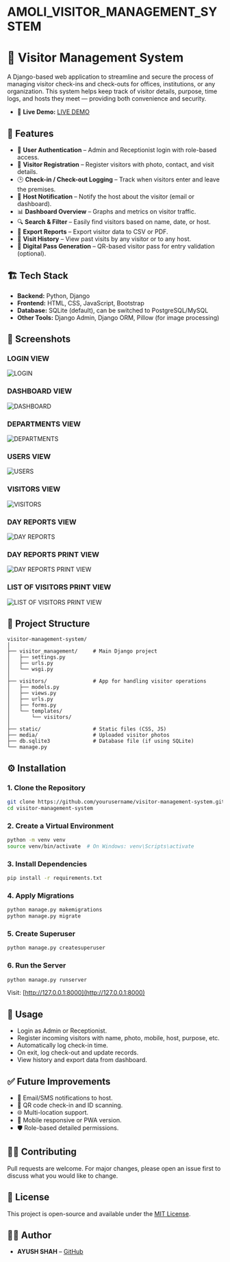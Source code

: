 # AMOLI_VISITOR_MANAGEMENT_SYSTEM

# 🛂 Visitor Management System

A Django-based web application to streamline and secure the process of managing visitor check-ins and check-outs for offices, institutions, or any organization. This system helps keep track of visitor details, purpose, time logs, and hosts they meet — providing both convenience and security.

- 🚀 **Live Demo:** [LIVE DEMO ](https://www.linkedin.com/posts/ayush-shah-937937265_python-django-webdevelopment-activity-7324707645112651777-h4DS?utm_source=share&utm_medium=member_android&rcm=ACoAAEEZo3sBIv46zKedvNHeqBoPLgtlPkCP0vw)

## 🚀 Features

* 🔐 **User Authentication** – Admin and Receptionist login with role-based access.
* 📝 **Visitor Registration** – Register visitors with photo, contact, and visit details.
* 🕒 **Check-in / Check-out Logging** – Track when visitors enter and leave the premises.
* 👥 **Host Notification** – Notify the host about the visitor (email or dashboard).
* 📊 **Dashboard Overview** – Graphs and metrics on visitor traffic.
* 🔍 **Search & Filter** – Easily find visitors based on name, date, or host.
* 📁 **Export Reports** – Export visitor data to CSV or PDF.
* 📆 **Visit History** – View past visits by any visitor or to any host.
* 🧾 **Digital Pass Generation** – QR-based visitor pass for entry validation (optional).

## 🏗️ Tech Stack

* **Backend:** Python, Django
* **Frontend:** HTML, CSS, JavaScript, Bootstrap
* **Database:** SQLite (default), can be switched to PostgreSQL/MySQL
* **Other Tools:** Django Admin, Django ORM, Pillow (for image processing)

## 📸 Screenshots

### LOGIN VIEW
![LOGIN](https://github.com/ayushshah-py/AMOLI_VISITOR_MANAGEMENT_SYSTEM/blob/main/LOGIN%20VIEW.png?raw=true)

### DASHBOARD VIEW
![DASHBOARD](https://github.com/ayushshah-py/AMOLI_VISITOR_MANAGEMENT_SYSTEM/blob/main/DASHBOARDS%20VIEW.png?raw=true)

### DEPARTMENTS VIEW
![DEPARTMENTS](https://github.com/ayushshah-py/AMOLI_VISITOR_MANAGEMENT_SYSTEM/blob/main/DEPARTMENTS%20VIEW.png?raw=true)

### USERS VIEW
![USERS](https://github.com/ayushshah-py/AMOLI_VISITOR_MANAGEMENT_SYSTEM/blob/main/LIST%20OF%20USERS.png?raw=true)

### VISITORS VIEW
![VISITORS](https://github.com/ayushshah-py/AMOLI_VISITOR_MANAGEMENT_SYSTEM/blob/main/LISTV%20OF%20VISITORS%20.png?raw=true)

### DAY REPORTS VIEW
![DAY REPORTS](https://github.com/ayushshah-py/AMOLI_VISITOR_MANAGEMENT_SYSTEM/blob/main/DAILY%20REPORTS%20VIEW.png?raw=true)

### DAY REPORTS PRINT VIEW
![DAY REPORTS PRINT VIEW](https://github.com/ayushshah-py/AMOLI_VISITOR_MANAGEMENT_SYSTEM/blob/main/DAILY%20VISITORS%20LOGS%20REPORT%20PRINT%20VIEW.png?raw=true)

### LIST OF VISITORS PRINT VIEW
![LIST OF VISITORS PRINT VIEW](https://github.com/ayushshah-py/AMOLI_VISITOR_MANAGEMENT_SYSTEM/blob/main/LIST%20OF%20VISITORS%20PRINT%20VIEW.png?raw=true)

## 📂 Project Structure

```
visitor-management-system/
│
├── visitor_management/     # Main Django project
│   ├── settings.py
│   ├── urls.py
│   └── wsgi.py
│
├── visitors/               # App for handling visitor operations
│   ├── models.py
│   ├── views.py
│   ├── urls.py
│   ├── forms.py
│   └── templates/
│       └── visitors/
│
├── static/                 # Static files (CSS, JS)
├── media/                  # Uploaded visitor photos
├── db.sqlite3              # Database file (if using SQLite)
└── manage.py
```

## ⚙️ Installation

### 1. Clone the Repository

```bash
git clone https://github.com/yourusername/visitor-management-system.git
cd visitor-management-system
```

### 2. Create a Virtual Environment

```bash
python -m venv venv
source venv/bin/activate  # On Windows: venv\Scripts\activate
```

### 3. Install Dependencies

```bash
pip install -r requirements.txt
```

### 4. Apply Migrations

```bash
python manage.py makemigrations
python manage.py migrate
```

### 5. Create Superuser

```bash
python manage.py createsuperuser
```

### 6. Run the Server

```bash
python manage.py runserver
```

Visit: [http://127.0.0.1:8000](http://127.0.0.1:8000)

## 🧪 Usage

* Login as Admin or Receptionist.
* Register incoming visitors with name, photo, mobile, host, purpose, etc.
* Automatically log check-in time.
* On exit, log check-out and update records.
* View history and export data from dashboard.

## ✅ Future Improvements

* 🔔 Email/SMS notifications to host.
* 🧾 QR code check-in and ID scanning.
* 🌐 Multi-location support.
* 📱 Mobile responsive or PWA version.
* 🛡️ Role-based detailed permissions.

## 🧑‍💻 Contributing

Pull requests are welcome. For major changes, please open an issue first to discuss what you would like to change.

## 📄 License

This project is open-source and available under the [MIT License](LICENSE).

## 🙋‍♂️ Author

* **AYUSH SHAH** – [GitHub](https://github.com/yourusername)
